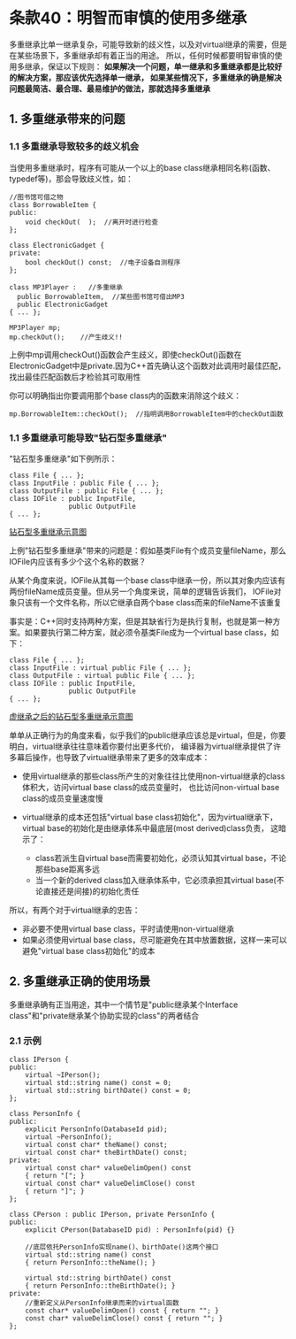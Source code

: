 # 条款40：明智而审慎的使用多继承

多重继承比单一继承复杂，可能导致新的歧义性，以及对virtual继承的需要，但是在某些场景下，多重继承却有着正当的用途。
所以，任何时候都要明智审慎的使用多继承，保证以下规则： **如果解决一个问题，单一继承和多重继承都是比较好的解决方案，那应该优先选择单一继承，
如果某些情况下，多重继承的确是解决问题最简洁、最合理、最易维护的做法，那就选择多重继承**


## 1. 多重继承带来的问题

### 1.1 多重继承导致较多的歧义机会

当使用多重继承时，程序有可能从一个以上的base class继承相同名称(函数、typedef等)，那会导致歧义性，如：

```
//图书馆可借之物
class BorrowableItem {
public:
    void checkOut(  );  //离开时进行检查
};

class ElectronicGadget {
private:
    bool checkOut() const;  //电子设备自测程序
};

class MP3Player :   //多重继承
  public BorrowableItem,  //某些图书馆可借出MP3
  public ElectronicGadget
{ ... };

MP3Player mp;
mp.checkOut();    //产生歧义!!
```

上例中mp调用checkOut()函数会产生歧义，即使checkOut()函数在ElectronicGadget中是private.因为C++首先确认这个函数对此调用时最佳匹配，
找出最佳匹配函数后才检验其可取用性

你可以明确指出你要调用那个base class内的函数来消除这个歧义：
```
mp.BorrowableItem::checkOut();  //指明调用BorrowableItem中的checkOut函数
```


### 1.1 多重继承可能导致"钻石型多重继承"

"钻石型多重继承"如下例所示：

```
class File { ... };
class InputFile : public File { ... };
class OutputFile : public File { ... };
class IOFile : public InputFile,
               public OutputFile
{ ... };
```

[钻石型多重继承示意图]()

上例"钻石型多重继承"带来的问题是：假如基类File有个成员变量fileName，那么IOFile内应该有多少个这个名称的数据？

从某个角度来说，IOFile从其每一个base class中继承一份，所以其对象内应该有两份fileName成员变量。但从另一个角度来说，简单的逻辑告诉我们，
IOFile对象只该有一个文件名称，所以它继承自两个base class而来的fileName不该重复

事实是：C++同时支持两种方案，但是其缺省行为是执行复制，也就是第一种方案。如果要执行第二种方案，就必须令基类File成为一个virtual base class，如下：

```
class File { ... };
class InputFile : virtual public File { ... };
class OutputFile : virtual public File { ... };
class IOFile : public InputFile,
               public OutputFile
{ ... };
```

[虚继承之后的钻石型多重继承示意图]()

单单从正确行为的角度来看，似乎我们的public继承应该总是virtual，但是，你要明白，virtual继承往往意味着你要付出更多代价，
编译器为virtual继承提供了许多幕后操作，也导致了virtual继承带来了更多的效率成本：

- 使用virtual继承的那些class所产生的对象往往比使用non-virtual继承的class体积大，访问virtual base class的成员变量时，
  也比访问non-virtual base class的成员变量速度慢
- virtual继承的成本还包括"virtual base class初始化"，因为virtual继承下，virtual base的初始化是由继承体系中最底层(most derived)class负责，
  这暗示了：
  
  - class若派生自virtual base而需要初始化，必须认知其virtual base，不论那些base距离多远
  - 当一个新的derived class加入继承体系中，它必须承担其virtual base(不论直接还是间接)的初始化责任
  
所以，有两个对于virtual继承的忠告：

- 非必要不使用virtual base class，平时请使用non-virtual继承
- 如果必须使用virtual base class，尽可能避免在其中放置数据，这样一来可以避免"virtual base class初始化"的成本


## 2. 多重继承正确的使用场景

多重继承确有正当用途，其中一个情节是"public继承某个Interface class"和"private继承某个协助实现的class"的两者结合

### 2.1 示例

```
class IPerson {
public:
    virtual ~IPerson();
    virtual std::string name() const = 0;
    virtual std::string birthDate() const = 0;
};
```



```
class PersonInfo {
public:
    explicit PersonInfo(DatabaseId pid);
    virtual ~PersonInfo();
    virtual const char* theName() const;
    virtual const char* theBirthDate() const;
private:
    virtual const char* valueDelimOpen() const 
    { return "["; }
    virtual const char* valueDelimClose() const 
    { return "]"; }
};
```

```
class CPerson : public IPerson, private PersonInfo {
public:
    explicit CPerson(DatabaseID pid) : PersonInfo(pid) {}
    
    //底层依托PersonInfo实现name()、birthDate()这两个接口
    virtual std::string name() const
    { return PersonInfo::theName(); }
    
    virtual std::string birthDate() const
    { return PersonInfo::theBirthDate(); }
private:
    //重新定义从PersonInfo继承而来的virtual函数
    const char* valueDelimOpen() const { return ""; }  
    const char* valueDelimClose() const { return ""; }
};
```
